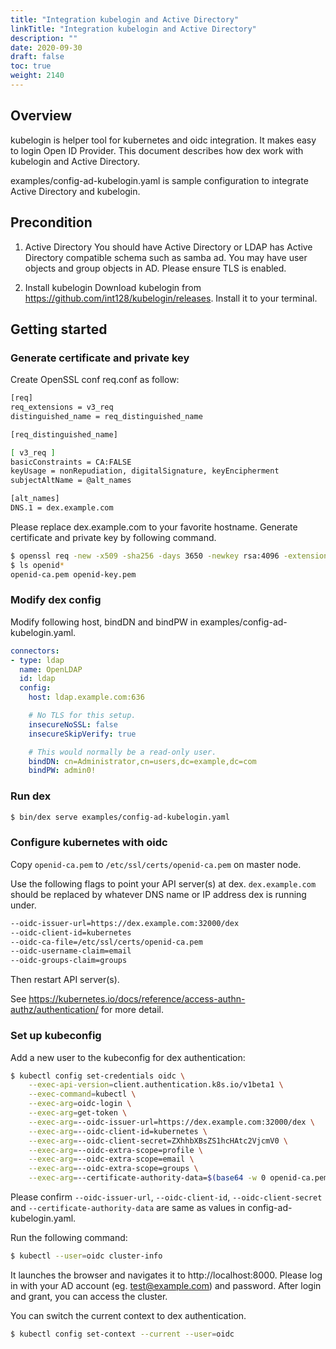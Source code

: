 ```yaml
---
title: "Integration kubelogin and Active Directory"
linkTitle: "Integration kubelogin and Active Directory"
description: ""
date: 2020-09-30
draft: false
toc: true
weight: 2140
---
```


## Overview

kubelogin is helper tool for kubernetes and oidc integration.
It makes easy to login Open ID Provider.
This document describes how dex work with kubelogin and Active Directory.

examples/config-ad-kubelogin.yaml is sample configuration to integrate Active Directory and kubelogin.

## Precondition

1. Active Directory
You should have Active Directory or LDAP has Active Directory compatible schema such as samba ad.
You may have user objects and group objects in AD. Please ensure TLS is enabled.

2. Install kubelogin
Download kubelogin from https://github.com/int128/kubelogin/releases.
Install it to your terminal.

## Getting started

### Generate certificate and private key

Create OpenSSL conf req.conf as follow:

```bash
[req]
req_extensions = v3_req
distinguished_name = req_distinguished_name

[req_distinguished_name]

[ v3_req ]
basicConstraints = CA:FALSE
keyUsage = nonRepudiation, digitalSignature, keyEncipherment
subjectAltName = @alt_names

[alt_names]
DNS.1 = dex.example.com
```

Please replace dex.example.com to your favorite hostname.
Generate certificate and private key by following command.

```bash
$ openssl req -new -x509 -sha256 -days 3650 -newkey rsa:4096 -extensions v3_req -out openid-ca.pem -keyout openid-key.pem -config req.cnf -subj "/CN=kube-ca" -nodes
$ ls openid*
openid-ca.pem openid-key.pem
```

### Modify dex config

Modify following host, bindDN and bindPW in examples/config-ad-kubelogin.yaml.

```yaml
connectors:
- type: ldap
  name: OpenLDAP
  id: ldap
  config:
    host: ldap.example.com:636

    # No TLS for this setup.
    insecureNoSSL: false
    insecureSkipVerify: true

    # This would normally be a read-only user.
    bindDN: cn=Administrator,cn=users,dc=example,dc=com
    bindPW: admin0!
```

### Run dex

```bash
$ bin/dex serve examples/config-ad-kubelogin.yaml
```

### Configure kubernetes with oidc

Copy `openid-ca.pem` to `/etc/ssl/certs/openid-ca.pem` on master node.

Use the following flags to point your API server(s) at dex. `dex.example.com` should be replaced by whatever DNS name or IP address dex is running under.

```bash
--oidc-issuer-url=https://dex.example.com:32000/dex
--oidc-client-id=kubernetes
--oidc-ca-file=/etc/ssl/certs/openid-ca.pem
--oidc-username-claim=email
--oidc-groups-claim=groups
```

Then restart API server(s).


See https://kubernetes.io/docs/reference/access-authn-authz/authentication/ for more detail.

### Set up kubeconfig

Add a new user to the kubeconfig for dex authentication:

```bash
$ kubectl config set-credentials oidc \
    --exec-api-version=client.authentication.k8s.io/v1beta1 \
    --exec-command=kubectl \
    --exec-arg=oidc-login \
    --exec-arg=get-token \
    --exec-arg=--oidc-issuer-url=https://dex.example.com:32000/dex \
    --exec-arg=--oidc-client-id=kubernetes \
    --exec-arg=--oidc-client-secret=ZXhhbXBsZS1hcHAtc2VjcmV0 \
    --exec-arg=--oidc-extra-scope=profile \
    --exec-arg=--oidc-extra-scope=email \
    --exec-arg=--oidc-extra-scope=groups \
    --exec-arg=--certificate-authority-data=$(base64 -w 0 openid-ca.pem)
```

Please confirm `--oidc-issuer-url`, `--oidc-client-id`, `--oidc-client-secret` and `--certificate-authority-data` are same as values in config-ad-kubelogin.yaml.

Run the following command:

```bash
$ kubectl --user=oidc cluster-info
```

It launches the browser and navigates it to http://localhost:8000.
Please log in with your AD account (eg. test@example.com) and password.
After login and grant, you can access the cluster.

You can switch the current context to dex authentication.

```bash
$ kubectl config set-context --current --user=oidc
```
